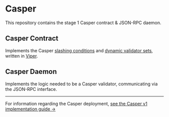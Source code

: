 # Casper

This repository contains the stage 1 Casper contract & JSON-RPC daemon.

## Casper Contract
Implements the Casper [slashing conditions](https://medium.com/@VitalikButerin/minimal-slashing-conditions-20f0b500fc6c) and [dynamic validator sets](https://medium.com/@VitalikButerin/safety-under-dynamic-validator-sets-ef0c3bbdf9f6), written in [Viper](https://github.com/ethereum/viper).

## Casper Daemon
Implements the logic needed to be a Casper validator, communicating via the JSON-RPC interface.

---

For information regarding the Casper deployment,
[see the Casper v1 implementation guide ->](https://github.com/ethereum/research/wiki/Casper-Version-1-Implementation-Guide)
